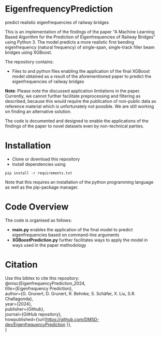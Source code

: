 # EigenfrequencyPrediction
 predict realistic eigenfrequencies of railway bridges
 
This is an implementation of the findings of the paper "A Machine Learning Based Algorithm for the Prediction of Eigenfrequencies of Railway Bridges" using Python 3. The model predicts a more realistic first bending eigenfrequency (natural frequency) of single-span, single-track filler beam bridges using XGBoost.

The repository contains:
- Files to and python files enabling the application of the final XGBoost model obtained as a result of the aforementioned paper to predict the eigenfrequencies of railway bridges 

**Note**: Please note the discussed application limitations in the paper. Currently, we cannot further facilitate preprocessing and filtering as described, because this would require the publication of non-public data as reference material which is unfortunately not possible. We are still working on finding an alternative solution.

The code is documented and designed to enable the applications of the findings of the paper to novel datasets even by non-technical parties. 
# Installation
- Clone or download this repository
- Install dependencies using

`pip install -r requirements.txt`

Note that this requires an installation of the python programming language as well as the pip-package manager.

# Code Overview
The code is organised as follows:
- **main.py** enables the application of the final model to predict eigenfrequencies based on command-line arguments
- **XGBoostPrediction.py** further facilitates ways to apply the model in ways used in the paper methodology
# Citation
Use this bibtex to cite this repository:  
@misc{EigenfrequencyPrediction_2024,  
  title={Eigenfrequency Prediction},  
  author={G. Grunert, D. Grunert, R. Behnke, S. Schäfer, X. Liu, S.R. Challagonda},  
  year={2024},  
  publisher={Github},  
  journal={GitHub repository},  
  howpublished={\url{https://github.com/DMSD-dev/EigenfrequencyPrediction }},  
}  
